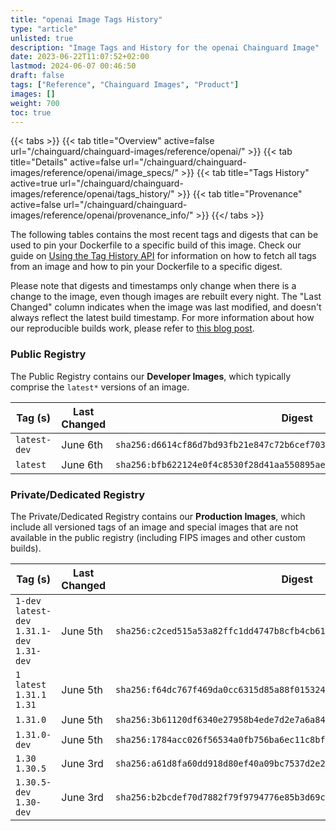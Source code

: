 ```yaml
---
title: "openai Image Tags History"
type: "article"
unlisted: true
description: "Image Tags and History for the openai Chainguard Image"
date: 2023-06-22T11:07:52+02:00
lastmod: 2024-06-07 00:46:50
draft: false
tags: ["Reference", "Chainguard Images", "Product"]
images: []
weight: 700
toc: true
---
```


{{< tabs >}}
{{< tab title="Overview" active=false url="/chainguard/chainguard-images/reference/openai/" >}}
{{< tab title="Details" active=false url="/chainguard/chainguard-images/reference/openai/image_specs/" >}}
{{< tab title="Tags History" active=true url="/chainguard/chainguard-images/reference/openai/tags_history/" >}}
{{< tab title="Provenance" active=false url="/chainguard/chainguard-images/reference/openai/provenance_info/" >}}
{{</ tabs >}}

The following tables contains the most recent tags and digests that can be used to pin your Dockerfile to a specific build of this image. Check our guide on [Using the Tag History API](/chainguard/chainguard-images/using-the-tag-history-api/) for information on how to fetch all tags from an image and how to pin your Dockerfile to a specific digest.

Please note that digests and timestamps only change when there is a change to the image, even though images are rebuilt every night. The "Last Changed" column indicates when the image was last modified, and doesn't always reflect the latest build timestamp. For more information about how our reproducible builds work, please refer to [this blog post](https://www.chainguard.dev/unchained/reproducing-chainguards-reproducible-image-builds).

### Public Registry
The Public Registry contains our **Developer Images**, which typically comprise the `latest*` versions of an image.

| Tag (s)       | Last Changed | Digest                                                                    |
|---------------|--------------|---------------------------------------------------------------------------|
|  `latest-dev` | June 6th     | `sha256:d6614cf86d7bd93fb21e847c72b6cef7033356a8b574e9b6c86e0e618547e023` |
|  `latest`     | June 6th     | `sha256:bfb622124e0f4c8530f28d41aa550895ae0e2f2b3979535da5fdfd9a08e14a47` |


### Private/Dedicated Registry
The Private/Dedicated Registry contains our **Production Images**, which include all versioned tags of an image and special images that are not available in the public registry (including FIPS images and other custom builds).

| Tag (s)                                       | Last Changed | Digest                                                                    |
|-----------------------------------------------|--------------|---------------------------------------------------------------------------|
|  `1-dev` `latest-dev` `1.31.1-dev` `1.31-dev` | June 5th     | `sha256:c2ced515a53a82ffc1dd4747b8cfb4cb61625654b5ea56fb71064e0b6e677e1a` |
|  `1` `latest` `1.31.1` `1.31`                 | June 5th     | `sha256:f64dc767f469da0cc6315d85a88f0153249d5811a87dc9e9a968576726d0beaa` |
|  `1.31.0`                                     | June 5th     | `sha256:3b61120df6340e27958b4ede7d2e7a6a8448f723c1e4649dd562d2316700d324` |
|  `1.31.0-dev`                                 | June 5th     | `sha256:1784acc026f56534a0fb756ba6ec11c8bf6fbc7db54c50f0b23c298db198d9cb` |
|  `1.30` `1.30.5`                              | June 3rd     | `sha256:a61d8fa60dd918d80ef40a09bc7537d2e2bc2b055846206dec4cbb38a6df1a6d` |
|  `1.30.5-dev` `1.30-dev`                      | June 3rd     | `sha256:b2bcdef70d7882f79f9794776e85b3d69c4a039a2eee0661fc602d248ad2cb4d` |

